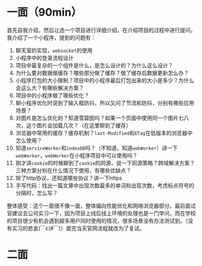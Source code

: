 <!--
 * @Author       : BigDgreen
 * @Date         : 2020-08-29 19:51:32
 * @LastEditors  : BigDgreen
 * @LastEditTime : 2020-09-16 17:05:52
 * @FilePath     : \前端知识点总结\面试\面经\腾讯校招\readme.md
-->
# 一面（90min）
首先自我介绍，然后让选一个项目进行详细介绍，在介绍项目的过程中进行提问。我介绍了一个小程序，提到的问题有：
1. 聊天室的实现，`websocket`的使用
2. 小程序中的登录流程设计
3. 项目中最复杂的一个组件是什么，是怎么设计的？为什么这么设计？
4. 为什么要对数据做缓存？哪些部分做了缓存？做了缓存后数据更新怎么办？
5. 小程序打包的大小限制？项目中的小程序最后打包出来的大小是多少？为什么会这么大？有哪些解决方案？
6. 项目中的小程序做了哪些优化？
7. 聊小程序优化时说到了输入框防抖，所以又问了节流和防抖，分别有哪些应用场景？
8. 对图片是怎么优化的？知道雪碧图吗？如果一个页面中使用同一个图片七八次，这个图片会加载几次？（在这里聊到了缓存）
9. 浏览器中常用的缓存？缓存机制？`last-Modified`和`ETag`在低版本的浏览器中怎么使用？
10. 知道`serviceWorker`和`indexDB`吗？（不知道，知道`webWorker`）讲一下`webWorker`，`webWorker`在小程序项目中可以使用吗？
11. 刚才讲`cookie`的时候聊到了`cookie`的同源，说一下同源策略？跨域解决方案？三种方案分别在什么情况下使用，有哪些优缺点？
12. 除了http协议，还知道哪些协议？讲一下https
13. 手写代码：找出一篇文章中出现次数最多的单词和出现次数，考虑标点符号的分隔时，怎么写？

整体感受：这个一面很不像一面，整体偏向性能优化和网络浏览器部分。最后面试官建议去公司实习一下，因为项目上线后线上环境的处理也是一门学问，而在学校的项目很少有机会遇到超多用户同时使用的情况，很多场景没有办法测试到。（没有实习的悲哀(￣ε(#￣)）面完当天官网流程就改为了复试。

# 二面

